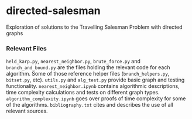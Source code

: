 # directed-salesman
Exploration of solutions to the Travelling Salesman Problem with directed graphs


### Relevant Files
`held_karp.py`, `nearest_neighbor.py`, `brute_force.py` and `branch_and_bound.py` are the files holding the relevant code for each algorithm. Some of those reference helper files (`branch_helpers.py`, `bitset.py`, etc). `utils.py` and `alg_test.py` provide basic graph and testing functionality. `nearest_neighbor.ipynb` contains algorithmic descriptions, time complexity calculations and tests on different graph types. `algorithm_complexity.ipynb` goes over proofs of time complexity for some of the algorithms. `bibliography.txt` cites and describes the use of all relevant sources.
